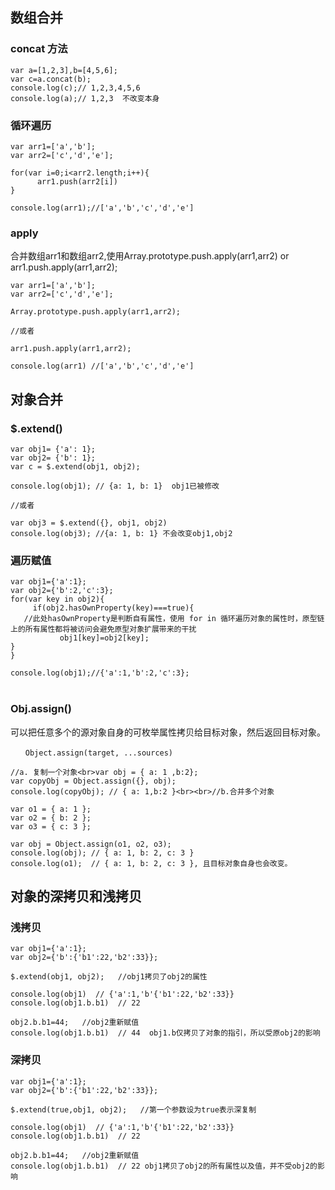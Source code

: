 ## 数组合并
### concat 方法

	var a=[1,2,3],b=[4,5,6];
	var c=a.concat(b);
	console.log(c);// 1,2,3,4,5,6
	console.log(a);// 1,2,3  不改变本身
 
### 循环遍历

	var arr1=['a','b'];
	var arr2=['c','d','e'];
	 
	for(var i=0;i<arr2.length;i++){
	      arr1.push(arr2[i]) 
	}
	 
	console.log(arr1);//['a','b','c','d','e']
	 
### apply
合并数组arr1和数组arr2,使用Array.prototype.push.apply(arr1,arr2)  or arr1.push.apply(arr1,arr2);


	var arr1=['a','b'];
	var arr2=['c','d','e'];
	 
	Array.prototype.push.apply(arr1,arr2);
	 
	//或者
	
	arr1.push.apply(arr1,arr2);

	console.log(arr1) //['a','b','c','d','e']

## 对象合并
### $.extend()

	var obj1= {'a': 1};
	var obj2= {'b': 1};
	var c = $.extend(obj1, obj2);

	console.log(obj1); // {a: 1, b: 1}  obj1已被修改

	//或者 
	
	var obj3 = $.extend({}, obj1, obj2) 	  
	console.log(obj3); //{a: 1, b: 1} 不会改变obj1,obj2
 
### 遍历赋值

	var obj1={'a':1};
	var obj2={'b':2,'c':3};
	for(var key in obj2){
	     if(obj2.hasOwnProperty(key)===true){    
	   //此处hasOwnProperty是判断自有属性，使用 for in 循环遍历对象的属性时，原型链上的所有属性都将被访问会避免原型对象扩展带来的干扰
	           obj1[key]=obj2[key];
	} 
	}
	 
	console.log(obj1);//{'a':1,'b':2,'c':3};
	　　
	
### Obj.assign() 

可以把任意多个的源对象自身的可枚举属性拷贝给目标对象，然后返回目标对象。
	
	　　Object.assign(target, ...sources)
	
	//a. 复制一个对象<br>var obj = { a: 1 ,b:2};
	var copyObj = Object.assign({}, obj);
	console.log(copyObj); // { a: 1,b:2 }<br><br>//b.合并多个对象
	
	var o1 = { a: 1 };
	var o2 = { b: 2 };
	var o3 = { c: 3 };
	 
	var obj = Object.assign(o1, o2, o3);
	console.log(obj); // { a: 1, b: 2, c: 3 }
	console.log(o1);  // { a: 1, b: 2, c: 3 }, 且目标对象自身也会改变。　
	 

## 对象的深拷贝和浅拷贝
### 浅拷贝

	var obj1={'a':1};
	var obj2={'b':{'b1':22,'b2':33}};
	
	$.extend(obj1, obj2);   //obj1拷贝了obj2的属性
	
	console.log(obj1)  // {'a':1,'b'{'b1':22,'b2':33}}
	console.log(obj1.b.b1)  // 22
	
	obj2.b.b1=44;   //obj2重新赋值
	console.log(obj1.b.b1)  // 44  obj1.b仅拷贝了对象的指引，所以受原obj2的影响

 

### 深拷贝

	var obj1={'a':1};
	var obj2={'b':{'b1':22,'b2':33}};
	
	$.extend(true,obj1, obj2);   //第一个参数设为true表示深复制
	
	console.log(obj1)  // {'a':1,'b'{'b1':22,'b2':33}}
	console.log(obj1.b.b1)  // 22
	
	obj2.b.b1=44;   //obj2重新赋值
	console.log(obj1.b.b1)  // 22 obj1拷贝了obj2的所有属性以及值，并不受obj2的影响
